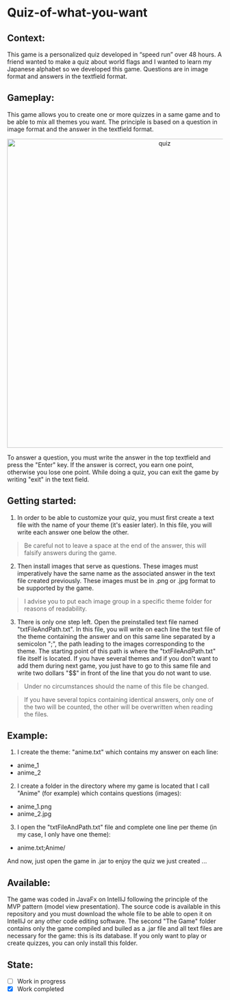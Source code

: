 # Quiz-of-what-you-want
## Context:
This game is a personalized quiz developed in “speed run” over 48 hours. A friend wanted to make a quiz about world flags and I wanted to learn my Japanese alphabet so we developed this game. Questions are in image format and answers in the textfield format.

## Gameplay:
This game allows you to create one or more quizzes in a same game and to be able to mix all themes you want. The principle is based on a question in image format and the answer in the textfield format.

<p align="center">
  <img alt="quiz" src="https://user-images.githubusercontent.com/73184884/192123887-68aba1d5-edf8-48b7-97d5-ddd589d8a823.jpg" width="720"/>
</p>

To answer a question, you must write the answer in the top textfield and press the "Enter" key. If the answer is correct, you earn one point, otherwise you lose one point. While doing a quiz, you can exit the game by writing "exit" in the text field.

## Getting started:
1) In order to be able to customize your quiz, you must first create a text file with the name of your theme (it's easier later). In this file, you will write each answer one below the other.

> Be careful not to leave a space at the end of the answer, this will falsify answers during the game.

2) Then install images that serve as questions. These images must imperatively have the same name as the associated answer in the text file created previously. These images must be in .png or .jpg format to be supported by the game.

> I advise you to put each image group in a specific theme folder for reasons of readability.

3) There is only one step left. Open the preinstalled text file named "txtFileAndPath.txt". In this file, you will write on each line the text file of the theme containing the answer and on this same line separated by a semicolon ";", the path leading to the images corresponding to the theme. The starting point of this path is where the "txtFileAndPath.txt" file itself is located. If you have several themes and if you don't want to add them during next game, you just have to go to this same file and write two dollars "$$" in front of the line that you do not want to use.

> Under no circumstances should the name of this file be changed.

> If you have several topics containing identical answers, only one of the two will be counted, the other will be overwritten when reading the files.

## Example:
1) I create the theme: "anime.txt" which contains my answer on each line:
- anime_1
- anime_2

2) I create a folder in the directory where my game is located that I call "Anime" (for example) which contains questions (images):
- anime_1.png
- anime_2.jpg

3) I open the "txtFileAndPath.txt" file and complete one line per theme (in my case, I only have one theme):
- anime.txt;Anime/

And now, just open the game in .jar to enjoy the quiz we just created ...

## Available:
The game was coded in JavaFx on IntelliJ following the principle of the MVP pattern (model view presentation). The source code is available in this repository and you must download the whole file to be able to open it on IntelliJ or any other code editing software.
The second "The Game" folder contains only the game compiled and builed as a .jar file and all text files are necessary for the game: this is its database. If you only want to play or create quizzes, you can only install this folder.

## State:
- [ ] Work in progress
- [x] Work completed
